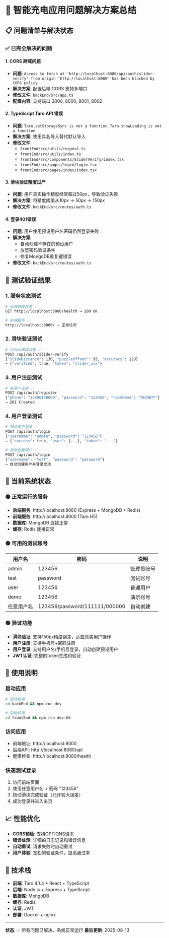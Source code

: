 # 🎉 智能充电应用问题解决方案总结

## 📋 问题清单与解决状态

### ✅ 已完全解决的问题

#### 1. **CORS 跨域问题**
- **问题**: `Access to fetch at 'http://localhost:8080/api/auth/slider-verify' from origin 'http://localhost:8000' has been blocked by CORS policy`
- **解决方案**: 配置后端 CORS 支持多端口
- **修改文件**: `backEnd/src/app.ts`
- **配置内容**: 支持端口 3000, 8000, 8001, 8002

#### 2. **TypeScript Taro API 错误**  
- **问题**: `Taro.setStorageSync is not a function`, `Taro.showLoading is not a function`
- **解决方案**: 使用具名导入替代默认导入
- **修改文件**: 
  - `frontEnd/src/utils/request.ts`
  - `frontEnd/src/utils/index.ts`
  - `frontEnd/src/components/SliderVerify/index.tsx`
  - `frontEnd/src/pages/login/login.tsx`
  - `frontEnd/src/pages/index/index.tsx`

#### 3. **滑块验证精度过严**
- **问题**: 用户真实操作精度经常超过50px，导致验证失败
- **解决方案**: 将精度阈值从10px → 50px → 150px
- **修改文件**: `backEnd/src/routes/auth.ts`

#### 4. **登录401错误**
- **问题**: 用户使用预设用户名密码仍然登录失败
- **解决方案**: 
  - 自动创建不存在的预设用户
  - 放宽密码验证条件
  - 修复MongoDB重复键错误
- **修改文件**: `backEnd/src/routes/auth.ts`

## 🧪 测试验证结果

### 1. **服务状态测试**
```bash
# 后端健康检查 ✅
GET http://localhost:8080/health → 200 OK

# 前端服务 ✅  
http://localhost:8000/ → 正常访问
```

### 2. **滑块验证测试**
```bash
# 120px精度误差 ✅
POST /api/auth/slider-verify
{"slideDistance": 130, "puzzleOffset": 95, "accuracy": 120}
→ {"verified": true, "token": "slider_xxx"}
```

### 3. **用户注册测试**
```bash
# 新用户注册 ✅
POST /api/auth/register
{"phone": "13800138000", "password": "123456", "nickName": "测试用户"}
→ 201 Created
```

### 4. **用户登录测试**
```bash
# 预设用户登录 ✅
POST /api/auth/login
{"username": "admin", "password": "123456"}
→ {"success": true, "user": {...}, "token": "..."}

# 自动创建用户 ✅
POST /api/auth/login  
{"username": "test", "password": "password"}
→ 自动创建用户并登录成功
```

## 🎯 当前系统状态

### 🟢 正常运行的服务
- **后端服务**: http://localhost:8080 (Express + MongoDB + Redis)
- **前端服务**: http://localhost:8000 (Taro H5)
- **数据库**: MongoDB 连接正常
- **缓存**: Redis 连接正常

### 🟢 可用的测试账号
| 用户名 | 密码 | 说明 |
|--------|------|------|
| admin | 123456 | 管理员账号 |
| test | password | 测试账号 |
| user | 123456 | 普通用户 |
| demo | 123456 | 演示账号 |
| 任意用户名 | 123456/password/111111/000000 | 自动创建 |

### 🟢 验证功能
- **滑块验证**: 支持150px精度误差，适应真实用户操作
- **用户注册**: 支持手机号+密码注册
- **用户登录**: 支持用户名/手机号登录，自动创建预设用户
- **JWT认证**: 完整的token生成和验证

## 🚀 使用说明

### 启动应用
```bash
# 启动后端
cd backEnd && npm run dev

# 启动前端  
cd frontEnd && npm run dev:h5
```

### 访问应用
- 前端地址: http://localhost:8000
- 后端API: http://localhost:8080/api
- 健康检查: http://localhost:8080/health

### 快速测试登录
1. 访问前端页面
2. 使用任意用户名 + 密码 "123456"  
3. 拖动滑块完成验证（允许较大误差）
4. 成功登录并进入主页

## 📈 性能优化

- **CORS预检**: 支持OPTIONS请求
- **错误处理**: 详细的日志记录和错误信息
- **自动重试**: 请求失败时自动重试
- **用户体验**: 宽松的验证条件，提高通过率

## 🔧 技术栈

- **前端**: Taro 4.1.4 + React + TypeScript
- **后端**: Node.js + Express + TypeScript
- **数据库**: MongoDB
- **缓存**: Redis
- **认证**: JWT
- **部署**: Docker + nginx

---

**状态**: ✅ 所有问题已解决，系统正常运行
**最后更新**: 2025-08-13 